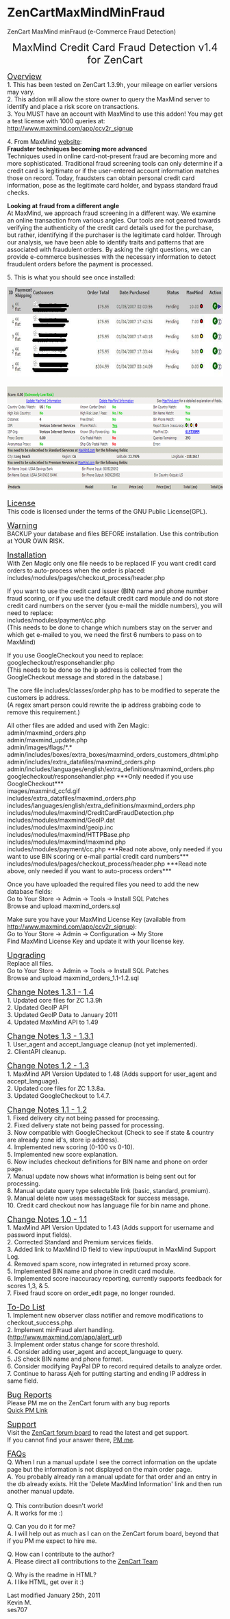 ZenCartMaxMindMinFraud
======================

ZenCart MaxMind minFraud (e-Commerce Fraud Detection)

<p align="center"><font size="+2">MaxMind Credit Card Fraud Detection v1.4 for ZenCart 
</font></p>
<p align="left"><u><font size="+1">Overview</font></u><br />
1. This has been tested on ZenCart 1.3.9h, your mileage on earlier versions may vary.<br />
2. This addon will allow the store owner to query the MaxMind server to identify and place a risk score on transactions.<br />
3. You MUST have an account with MaxMind to use this addon! You may get a test license with 1000 queries at:<br />
<a href="http://www.maxmind.com/app/ccv2r_signup?rId=k3live">http://www.maxmind.com/app/ccv2r_signup</a></p>
<p align="left">4. From MaxMind <a href="http://www.maxmind.com/app/ccv_overview?rId=k3live">website</a>:<br />
  <strong>Fraudster techniques becoming more   advanced</strong><br />
Techniques used in online card-not-present fraud are becoming   more and more sophisticated. Traditional fraud screening tools can only   determine if a credit card is legitimate or if the user-entered account   information matches those on record. Today, fraudsters can obtain personal   credit card information, pose as the legitimate card holder, and bypass standard   fraud checks. </p>
<p><strong>Looking at fraud from a different angle</strong><br />
At   MaxMind, we approach fraud screening in a different way. We examine an online   transaction from various angles. Our tools are not geared towards verifying the   authenticity of the credit card details used for the purchase, but rather,   identifying if the purchaser is the legitimate card holder. Through our   analysis, we have been able to identify traits and patterns that are associated   with fraudulent orders. By asking the right questions, we can provide e-commerce   businesses with the necessary information to detect fraudulent orders before the   payment is processed. </p>
<p>5. This is what you should see once installed: </p>
<p align="left"><font size="+2"><img src="readme_files/orders.jpg" width="735" height="209" /></font> <br />
  <br />
<font size="+2"><img src="readme_files/detailed_orders.gif" width="861" height="243" /></font></p>
<p align="left"><u><font size="+1">License<br />
</font></u>This code is licensed  under the terms of the GNU Public License(GPL).</p>
<p align="left"><u><font size="+1">Warning</font></u><br />
BACKUP your database and files BEFORE installation. Use this contribution at YOUR OWN RISK.</p>
<p align="left"><u><font size="+1">Installation</font></u><br />
With Zen Magic only one file needs to be replaced IF you want credit card orders to auto-process when the order is placed:<br />
includes/modules/pages/checkout_process/header.php</p>
<p align="left">If you want to use the credit card issuer (BIN) name and phone number fraud scoring, or if you use the default credit card module and do not store credit card numbers on the server (you e-mail the middle numbers), you will need to replace:<br />
  includes/modules/payment/cc.php<br />
(This needs to be done to change which numbers stay on the server and which get e-mailed to you, we need the first 6 numbers to pass on to MaxMind)</p>
<p align="left">If you use GoogleCheckout you need to replace:<br />
  googlecheckout/responsehandler.php<br />
(This needs to be done so the ip address is collected from the GoogleCheckout message and stored in the database.)</p>
<p align="left">The core file includes/classes/order.php has to be modified to seperate the customers ip address. <br />
  (A regex smart person could rewrite the ip address grabbing code to remove this requirement.)<br />
</p>
<p align="left">All other files are added and used with Zen Magic:<br />
  admin/maxmind_orders.php<br />
admin/maxmind_update.php<br />
admin/images/flags/*.*
<br />
admin/includes/boxes/extra_boxes/maxmind_orders_customers_dhtml.php<br />
admin/includes/extra_datafiles/maxmind_orders.php<br />
admin/includes/languages/english/extra_definitions/maxmind_orders.php<br />
googlecheckout/responsehandler.php ***Only needed if you use GoogleCheckout***<br />
images/maxmind_ccfd.gif<br />
includes/extra_datafiles/maxmind_orders.php<br />
includes/languages/english/extra_definitions/maxmind_orders.php<br />
  includes/modules/maxmind/CreditCardFraudDetection.php<br />
  includes/modules/maxmind/GeoIP.dat<br />
  includes/modules/maxmind/geoip.inc<br />
  includes/modules/maxmind/HTTPBase.php<br />
  includes/modules/maxmind/maxmind.php<br />
  includes/modules/payment/cc.php ***Read note above, only needed if you want to use BIN scoring or e-mail partial credit card numbers*** <br />
includes/modules/pages/checkout_process/header.php ***Read note above, only needed if you want to auto-process orders***<br />
</p>
<p align="left">Once you have uploaded the required files you need to add the new database fields:<br />
Go to Your Store -&gt; Admin -&gt; Tools -&gt; Install SQL Patches<br />
  Browse and upload maxmind_orders.sql</p>
<p align="left">Make sure you have your MaxMind License Key (available from <a href="http://www.maxmind.com/app/ccv_overview?rId=k3live">http://www.maxmind.com/app/ccv2r_signup</a>):<br />
Go to Your Store -&gt; Admin -&gt; Configuration -&gt; My Store <br />
Find MaxMind License Key and update it with your license key. </p>
<p align="left"><u><font size="+1">Upgrading</font></u><font size="+1"><br />
</font>Replace all files.<br />
  Go to Your Store -&gt; Admin -&gt; Tools -&gt; Install SQL Patches<br />
Browse and upload maxmind_orders_1.1-1.2.sql</p>
<p align="left"><u><font size="+1">Change Notes 1.3.1 - 1.4</font></u><br />
1. Updated core files for ZC 1.3.9h<br />
2. Updated GeoIP API<br />
3. Updated GeoIP Data to January 2011
<br />
4. Updated MaxMind API to 1.49
</p>
<p align="left"><u><font size="+1">Change Notes 1.3 - 1.3.1</font></u><br />
  1. User_agent and accept_language cleanup (not yet implemented).<br />
2. ClientAPI cleanup.</p>
<p align="left"><u><font size="+1">Change Notes 1.2 - 1.3</font></u><br />
  1. MaxMind API Version Updated to 1.48 (Adds support for user_agent and accept_language).<br />
  2. Updated core files for ZC 1.3.8a.<br />
  3. Updated GoogleCheckout to 1.4.7.<br />
</p>
<p align="left"><u><font size="+1">Change Notes 1.1 - 1.2</font></u><br />
1. Fixed delivery city not being passed for processing.<br />
2. Fixed delivery state not being passed for processing.<br />
3. Now compatible with GoogleCheckout (Check to see if state &amp; country are already zone id's, store ip address).<br />
4. Implemented new scoring (0-100 vs 0-10).<br />
5. Implemented new score explanation.<br />
6. Now includes checkout definitions for BIN name and phone on order page.<br />
7. Manual update now shows what information is being sent out for processing.<br />
8. Manual update query type selectable link (basic, standard, premium).<br />
9. Manual delete now uses messageStack for success message.<br />
10. Credit card checkout now has language file for bin name and phone.<br />
</p>
<p align="left"><u><font size="+1">Change Notes 1.0 - 1.1</font></u><br />
  1. MaxMind API Version Updated to 1.43 (Adds support for username and password input fields).<br />
2. Corrected Standard and Premium services fields.<br />
3. Added link to MaxMind ID field to view input/ouput in MaxMind Support Log.<br />
4. Removed spam score, now integrated in returned proxy score.<br />
5. Implemented BIN name and phone in credit card module.<br />
6. Implemented score inaccuracy reporting, currently supports feedback for scores 1,3, &amp; 5.<br />
7. Fixed fraud score on order_edit page, no longer rounded.<br />
</p>
<p align="left"><u><font size="+1">To-Do List </font></u><br />
1. Implement new observer class notifier and remove modifications to checkout_success.php.<br />
2. Implement minFraud alert handling. (<a onclick="return top.js.OpenExtLink(window,event,this)" href="http://www.maxmind.com/app/alert_url?rId=k3live" target="_blank">http://www.maxmind.com/app/alert_url</a>) <br />
3. Implement order status change for score threshold.<br />
4. Consider adding user_agent and accept_language to query.<br />
5. JS check BIN name and phone format.<br />
6. Consider modifying PayPal DP to record required details to analyze order.<br />
7. Continue to harass Ajeh for putting starting and ending IP address in same field. </p>
<p align="left"><u><font size="+1">Bug Reports</font></u><br />
Please PM me on the ZenCart forum with any bug reports<br />
<a href="http://www.zen-cart.com/forum/private.php?do=newpm&amp;u=338">Quick PM Link</a></p>
<p align="left"><u><font size="+1">Support</font></u><br />
Visit the <a href="http://www.zen-cart.com/forum/showthread.php?t=55599">ZenCart forum board</a> to read the latest and get support.<br />
  If you cannot find your answer there, <a href="http://www.zen-cart.com/forum/private.php?do=newpm&amp;u=338">PM me</a>.<br />
</p>
<p align="left"><u><font size="+1">FAQs</font></u><br />
Q. When I run a manual update I see the correct information on the update page but the information is not displayed on the main order page.<br />
A. You probably already ran a manual update for that order and an entry in the db already exists. Hit the 'Delete MaxMind Information' link and then run another manual update.<br />
  <br />
  Q. This contribution doesn't work!<br />
A. It works for me :)</p>
<p align="left">Q. Can you do it for me?<br />
  A. I will help out as much as I can on the ZenCart forum board, beyond that if you PM me expect to hire me.</p>
<p align="left">Q. How can I contribute to the author?<br />
A. Please direct all contributions to the <a href="http://www.zen-cart.com/index.php?main_page=infopages&amp;pages_id=14">ZenCart Team</a></p>
<p align="left">Q. Why is the readme in HTML?<br />
  A. I like HTML, get over it :)</p>
<p align="left">Last modified January 25th, 2011<br />
  Kevin M. <br />
  ses707
</p>
